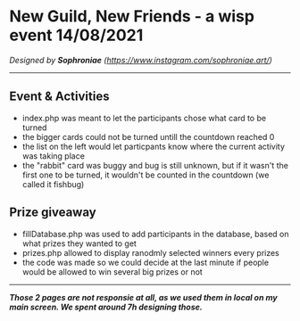 # New Guild, New Friends - a wisp event 14/08/2021
*Designed by **Sophroniae** (https://www.instagram.com/sophroniae.art/)*

---

## Event & Activities 
- index.php was meant to let the participants chose what card to be turned
- the bigger cards could not be turned untill the countdown reached 0
- the list on the left would let particpants know where the current activity was taking place
- the "rabbit" card was buggy and bug is still unknown, but if it wasn't the first one to be turned, it wouldn't be counted in the countdown (we called it fishbug)

## Prize giveaway
- fillDatabase.php was used to add participants in the database, based on what prizes they wanted to get
- prizes.php allowed to display ranodmly selected winners every prizes
- the code was made so we could decide at the last minute if people would be allowed to win several big prizes or not



---

***Those 2 pages are not responsie at all, as we used them in local on my main screen. We spent around 7h designing those.***
